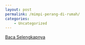 ```yaml
---
layout: post
permalink: /mimpi-perang-di-rumah/
categories:
    - Uncategorized
---
```


[Baca Selengkapnya](/01)